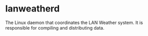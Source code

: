 # lanweatherd

The Linux daemon that coordinates the LAN Weather system.
It is responsible for compiling and distributing data.
